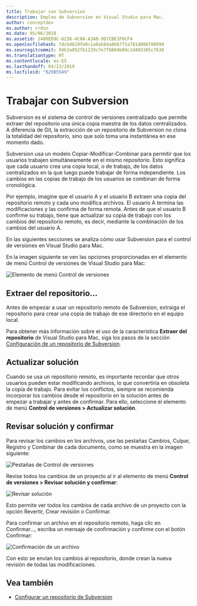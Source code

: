 ```yaml
---
title: Trabajar con Subversion
description: Empleo de Subversion en Visual Studio para Mac.
author: conceptdev
ms.author: crdun
ms.date: 05/06/2018
ms.assetid: 2400ED9C-6236-4C0A-A3AB-9D7CBE1F0CF4
ms.openlocfilehash: 7dcbd619fe0c1a0ab84a8667f5a781d006f80999
ms.sourcegitcommit: 94b3a052fb1229c7e7f8804b09c1d403385c7630
ms.translationtype: HT
ms.contentlocale: es-ES
ms.lasthandoff: 04/23/2019
ms.locfileid: "62985549"
---
```

# <a name="working-with-subversion"></a>Trabajar con Subversion

Subversion es el sistema de control de versiones centralizado que permite extraer del repositorio una única copia maestra de los datos centralizados. A diferencia de Git, la extracción de un repositorio de Subversion no clona la totalidad del repositorio, sino que solo toma una instantánea en ese momento dado.

Subversion usa un modelo Copiar-Modificar-Combinar para permitir que los usuarios trabajen simultáneamente en el mismo repositorio. Esto significa que cada usuario crea una copia local, o de trabajo, de los datos centralizados en la que luego puede trabajar de forma independiente. Los cambios en las copias de trabajo de los usuarios se combinan de forma cronológica.

Por ejemplo, imagine que el usuario A y el usuario B extraen una copia del repositorio remoto y cada uno modifica archivos. El usuario A termina las modificaciones y las confirma de forma remota. Antes de que el usuario B confirme su trabajo, tiene que actualizar su copia de trabajo con los cambios del repositorio remoto, es decir, mediante la combinación de los cambios del usuario A.

En las siguientes secciones se analiza cómo usar Subversion para el control de versiones en Visual Studio para Mac.

En la imagen siguiente se ven las opciones proporcionadas en el elemento de menú Control de versiones de Visual Studio para Mac:

![Elemento de menú Control de versiones](media/version-control-svnVersionControlMenu.png)

## <a name="checkout"></a>Extraer del repositorio...

Antes de empezar a usar un repositorio remoto de Subversion, extraiga el repositorio para crear una copia de trabajo de ese directorio en el equipo local.

Para obtener más información sobre el uso de la característica **Extraer del repositorio** de Visual Studio para Mac, siga los pasos de la sección [Configuración de un repositorio de Subversion](set-up-subversion-repository.md).

## <a name="update-solution"></a>Actualizar solución

Cuando se usa un repositorio remoto, es importante recordar que otros usuarios pueden estar modificando archivos, lo que convertiría en obsoleta la copia de trabajo. Para evitar los conflictos, siempre se recomienda incorporar los cambios desde el repositorio en la solución antes de empezar a trabajar y antes de confirmar. Para ello, seleccione el elemento de menú **Control de versiones > Actualizar solución**.

## <a name="review-solution-and-commit"></a>Revisar solución y confirmar

Para revisar los cambios en los archivos, use las pestañas Cambios, Culpar, Registro y Combinar de cada documento, como se muestra en la imagen siguiente:

![Pestañas de Control de versiones](media/version-control-vcTabs.png)

Revise todos los cambios de un proyecto al ir al elemento de menú **Control de versiones > Revisar solución y confirmar**:

![Revisar solución](media/version-control-vcStatus.png)

Esto permite ver todos los cambios de cada archivo de un proyecto con la opción Revertir, Crear revisión o Confirmar.

Para confirmar un archivo en el repositorio remoto, haga clic en Confirmar..., escriba un mensaje de confirmación y confirme con el botón Confirmar:

![Confirmación de un archivo](media/version-control-svnCommit.png)

Con esto se envían los cambios al repositorio, donde crean la nueva revisión de todas las modificaciones.

## <a name="see-also"></a>Vea también

- [Configurar un repositorio de Subversion](set-up-subversion-repository.md)
